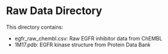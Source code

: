 # Raw Data Directory
This directory contains:
- egfr_raw_chembl.csv: Raw EGFR inhibitor data from ChEMBL
- 1M17.pdb: EGFR kinase structure from Protein Data Bank
